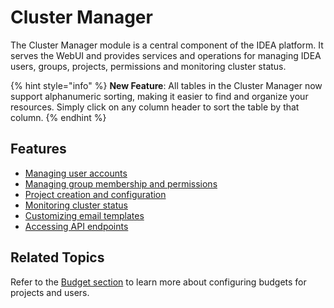 # Cluster Manager

The Cluster Manager module is a central component of the IDEA platform. It serves the WebUI and provides services and operations for managing IDEA users, groups, projects, permissions and monitoring cluster status.

{% hint style="info" %}
**New Feature**: All tables in the Cluster Manager now support alphanumeric sorting, making it easier to find and organize your resources. Simply click on any column header to sort the table by that column.
{% endhint %}

## Features

* [Managing user accounts](users-management.md)
* [Managing group membership and permissions](groups-management.md)
* [Project creation and configuration](projects-management.md)
* [Monitoring cluster status](cluster-status.md)
* [Customizing email templates](email-templates.md)
* [Accessing API endpoints](apis.md)

## Related Topics

Refer to the [Budget section](../best-practices/budget/ "mention") to learn more about configuring budgets for projects and users.
